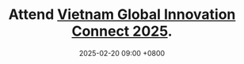 ---
title: Attend <a href="https://www.vgic.net/">Vietnam Global Innovation Connect 2025</a>.
date: 2025-02-20 09:00 +0800
---